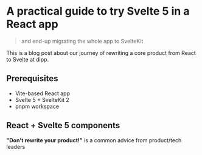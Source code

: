 # A practical guide to try Svelte 5 in a React app

> and end-up migrating the whole app to SvelteKit

This is a blog post about our journey of rewriting a core product from React to Svelte at dipp.

## Prerequisites

- Vite-based React app
- Svelte 5 + SvelteKit 2
- pnpm workspace

## React + Svelte 5 components


**"Don't rewrite your product!"** is a common advice from product/tech leaders